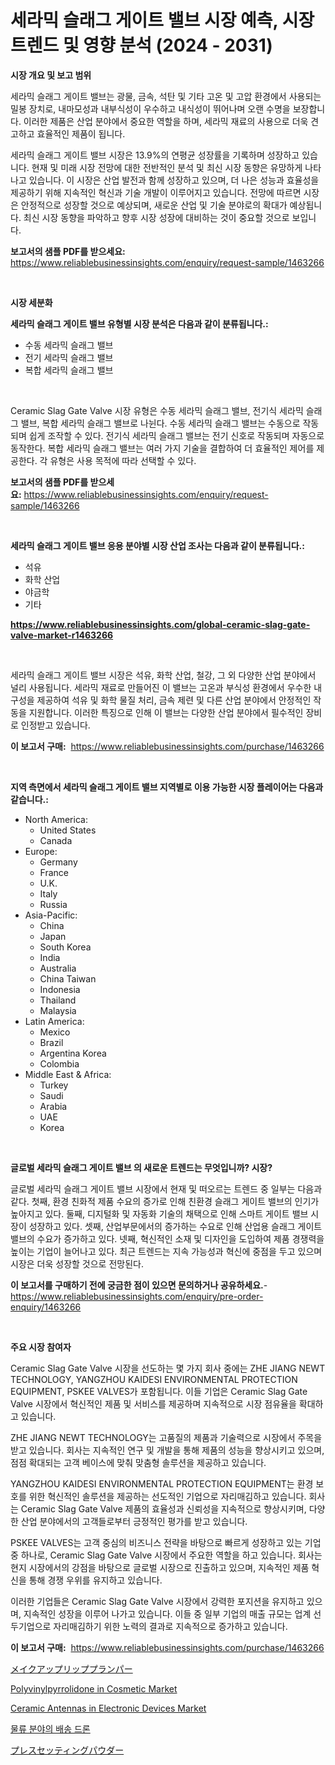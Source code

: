 <p><h1>세라믹 슬래그 게이트 밸브 시장 예측, 시장 트렌드 및 영향 분석 (2024 - 2031)</h1></p><p><strong>시장 개요 및 보고 범위</strong></p>
<p><p>세라믹 슬래그 게이트 밸브는 광물, 금속, 석탄 및 기타 고온 및 고압 환경에서 사용되는 밀봉 장치로, 내마모성과 내부식성이 우수하고 내식성이 뛰어나며 오랜 수명을 보장합니다. 이러한 제품은 산업 분야에서 중요한 역할을 하며, 세라믹 재료의 사용으로 더욱 견고하고 효율적인 제품이 됩니다.</p><p>세라믹 슬래그 게이트 밸브 시장은 13.9%의 연평균 성장률을 기록하며 성장하고 있습니다. 현재 및 미래 시장 전망에 대한 전반적인 분석 및 최신 시장 동향은 유망하게 나타나고 있습니다. 이 시장은 산업 발전과 함께 성장하고 있으며, 더 나은 성능과 효율성을 제공하기 위해 지속적인 혁신과 기술 개발이 이루어지고 있습니다. 전망에 따르면 시장은 안정적으로 성장할 것으로 예상되며, 새로운 산업 및 기술 분야로의 확대가 예상됩니다. 최신 시장 동향을 파악하고 향후 시장 성장에 대비하는 것이 중요할 것으로 보입니다.</p></p>
<p><strong>보고서의 샘플 PDF를 받으세요:</strong> <a href="https://www.reliablebusinessinsights.com/enquiry/request-sample/1463266">https://www.reliablebusinessinsights.com/enquiry/request-sample/1463266</a></p>
<p>&nbsp;</p>
<p><strong>시장 세분화</strong></p>
<p><strong>세라믹 슬래그 게이트 밸브 유형별 시장 분석은 다음과 같이 분류됩니다.:</strong></p>
<p><ul><li>수동 세라믹 슬래그 밸브</li><li>전기 세라믹 슬래그 밸브</li><li>복합 세라믹 슬래그 밸브</li></ul></p>
<p>&nbsp;</p>
<p><p>Ceramic Slag Gate Valve 시장 유형은 수동 세라믹 슬래그 밸브, 전기식 세라믹 슬래그 밸브, 복합 세라믹 슬래그 밸브로 나뉜다. 수동 세라믹 슬래그 밸브는 수동으로 작동되며 쉽게 조작할 수 있다. 전기식 세라믹 슬래그 밸브는 전기 신호로 작동되며 자동으로 동작한다. 복합 세라믹 슬래그 밸브는 여러 가지 기술을 결합하여 더 효율적인 제어를 제공한다. 각 유형은 사용 목적에 따라 선택할 수 있다.</p></p>
<p><strong>보고서의 샘플 PDF를 받으세요:</strong>&nbsp;<a href="https://www.reliablebusinessinsights.com/enquiry/request-sample/1463266">https://www.reliablebusinessinsights.com/enquiry/request-sample/1463266</a></p>
<p>&nbsp;</p>
<p><strong> 세라믹 슬래그 게이트 밸브 응용 분야별 시장 산업 조사는 다음과 같이 분류됩니다.:</strong></p>
<p><ul><li>석유</li><li>화학 산업</li><li>야금학</li><li>기타</li></ul></p>
<p><strong><a href="https://www.reliablebusinessinsights.com/global-ceramic-slag-gate-valve-market-r1463266">https://www.reliablebusinessinsights.com/global-ceramic-slag-gate-valve-market-r1463266</a></strong></p>
<p>&nbsp;</p>
<p><p>세라믹 슬래그 게이트 밸브 시장은 석유, 화학 산업, 철강, 그 외 다양한 산업 분야에서 널리 사용됩니다. 세라믹 재료로 만들어진 이 밸브는 고온과 부식성 환경에서 우수한 내구성을 제공하여 석유 및 화학 물질 처리, 금속 제련 및 다른 산업 분야에서 안정적인 작동을 지원합니다. 이러한 특징으로 인해 이 밸브는 다양한 산업 분야에서 필수적인 장비로 인정받고 있습니다.</p></p>
<p><strong>이 보고서 구매:</strong>&nbsp; <a href="https://www.reliablebusinessinsights.com/purchase/1463266">https://www.reliablebusinessinsights.com/purchase/1463266</a></p>
<p>&nbsp;</p>
<p><strong>지역 측면에서 세라믹 슬래그 게이트 밸브 지역별로 이용 가능한 시장 플레이어는 다음과 같습니다.:</strong></p>
<p><ul>
    <li>
        North America:
        <ul>
            <li>United States</li>
            <li>Canada</li>
        </ul>
    </li>
    <li>
        Europe:
        <ul>
            <li>Germany</li>
            <li>France</li>
            <li>U.K.</li>
            <li>Italy</li>
            <li>Russia</li>
        </ul>
    </li>
    <li>
        Asia-Pacific:
        <ul>
            <li>China</li>
            <li>Japan</li>
            <li>South Korea</li>
            <li>India</li>
            <li>Australia</li>
            <li>China Taiwan</li>
            <li>Indonesia</li>
            <li>Thailand</li>
            <li>Malaysia</li>
        </ul>
    </li>
    <li>
        Latin America:
        <ul>
            <li>Mexico</li>
            <li>Brazil</li>
            <li>Argentina Korea</li>
            <li>Colombia</li>
        </ul>
    </li>
    <li>
        Middle East & Africa:
        <ul>
            <li>Turkey</li>
            <li>Saudi</li>
            <li>Arabia</li>
            <li>UAE</li>
            <li>Korea</li>
        </ul>
    </li>
    </ul></p>
<p>&nbsp;</p>
<p><strong>글로벌 세라믹 슬래그 게이트 밸브 의 새로운 트렌드는 무엇입니까? 시장?</strong></p>
<p><p>글로벌 세라믹 슬래그 게이트 밸브 시장에서 현재 및 떠오르는 트렌드 중 일부는 다음과 같다. 첫째, 환경 친화적 제품 수요의 증가로 인해 친환경 슬래그 게이트 밸브의 인기가 높아지고 있다. 둘째, 디지털화 및 자동화 기술의 채택으로 인해 스마트 게이트 밸브 시장이 성장하고 있다. 셋째, 산업부문에서의 증가하는 수요로 인해 산업용 슬래그 게이트 밸브의 수요가 증가하고 있다. 넷째, 혁신적인 소재 및 디자인을 도입하여 제품 경쟁력을 높이는 기업이 늘어나고 있다. 최근 트렌드는 지속 가능성과 혁신에 중점을 두고 있으며 시장은 더욱 성장할 것으로 전망된다.</p></p>
<p><strong>이 보고서를 구매하기 전에 궁금한 점이 있으면 문의하거나 공유하세요.</strong>- <a href="https://www.reliablebusinessinsights.com/enquiry/pre-order-enquiry/1463266">https://www.reliablebusinessinsights.com/enquiry/pre-order-enquiry/1463266</a></p>
<p>&nbsp;</p>
<p><strong>주요 시장 참여자</strong></p>
<p><p>Ceramic Slag Gate Valve 시장을 선도하는 몇 가지 회사 중에는 ZHE JIANG NEWT TECHNOLOGY, YANGZHOU KAIDESI ENVIRONMENTAL PROTECTION EQUIPMENT, PSKEE VALVES가 포함됩니다. 이들 기업은 Ceramic Slag Gate Valve 시장에서 혁신적인 제품 및 서비스를 제공하며 지속적으로 시장 점유율을 확대하고 있습니다.</p><p>ZHE JIANG NEWT TECHNOLOGY는 고품질의 제품과 기술력으로 시장에서 주목을 받고 있습니다. 회사는 지속적인 연구 및 개발을 통해 제품의 성능을 향상시키고 있으며, 점점 확대되는 고객 베이스에 맞춰 맞춤형 솔루션을 제공하고 있습니다.</p><p>YANGZHOU KAIDESI ENVIRONMENTAL PROTECTION EQUIPMENT는 환경 보호를 위한 혁신적인 솔루션을 제공하는 선도적인 기업으로 자리매김하고 있습니다. 회사는 Ceramic Slag Gate Valve 제품의 효율성과 신뢰성을 지속적으로 향상시키며, 다양한 산업 분야에서의 고객들로부터 긍정적인 평가를 받고 있습니다.</p><p>PSKEE VALVES는 고객 중심의 비즈니스 전략을 바탕으로 빠르게 성장하고 있는 기업 중 하나로, Ceramic Slag Gate Valve 시장에서 주요한 역할을 하고 있습니다. 회사는 현지 시장에서의 강점을 바탕으로 글로벌 시장으로 진출하고 있으며, 지속적인 제품 혁신을 통해 경쟁 우위를 유지하고 있습니다.</p><p>이러한 기업들은 Ceramic Slag Gate Valve 시장에서 강력한 포지션을 유지하고 있으며, 지속적인 성장을 이루어 나가고 있습니다. 이들 중 일부 기업의 매출 규모는 업계 선두기업으로 자리매김하기 위한 노력의 결과로 지속적으로 증가하고 있습니다.</p></p>
<p><strong>이 보고서 구매:</strong>&nbsp;&nbsp;<a href="https://www.reliablebusinessinsights.com/purchase/1463266">https://www.reliablebusinessinsights.com/purchase/1463266</a></p>
<p><p><a href="https://github.com/CieloStamm/Market-Research-Report-List-1/blob/main/9295700104232.md">メイクアップリッププランパー</a></p><p><a href="https://github.com/markusgodoy/Market-Research-Report-List-3/blob/main/polyvinylpyrrolidone-in-cosmetic-market.md">Polyvinylpyrrolidone in Cosmetic Market</a></p><p><a href="https://issuu.com/reportprime-2/docs/ceramic-antennas-in-electronic-devices-market-size">Ceramic Antennas in Electronic Devices Market</a></p><p><a href="https://github.com/AidenReinger/Market-Research-Report-List-1/blob/main/110827597696.md">물류 분야의 배송 드론</a></p><p><a href="https://github.com/nemesis2824/Market-Research-Report-List-2/blob/main/3994082104231.md">プレスセッティングパウダー</a></p></p>
